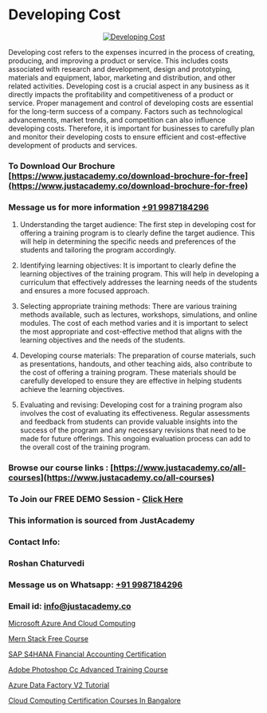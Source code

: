 # Developing Cost

<p align="center">
  <a href="https://justacademy.co/program-detail/mobile-app-development">
    <img src="https://justacademy.co/storage2/program_images/1704700359.webp" alt="Developing Cost">
  </a>
</p>


Developing cost refers to the expenses incurred in the process of creating, producing, and improving a product or service. This includes costs associated with research and development, design and prototyping, materials and equipment, labor, marketing and distribution, and other related activities. Developing cost is a crucial aspect in any business as it directly impacts the profitability and competitiveness of a product or service. Proper management and control of developing costs are essential for the long-term success of a company. Factors such as technological advancements, market trends, and competition can also influence developing costs. Therefore, it is important for businesses to carefully plan and monitor their developing costs to ensure efficient and cost-effective development of products and services.
### To Download Our Brochure [https://www.justacademy.co/download-brochure-for-free](https://www.justacademy.co/download-brochure-for-free)
### Message us for more information [+91 9987184296](https://api.whatsapp.com/send?phone=919987184296)
1) Understanding the target audience: The first step in developing cost for offering a training program is to clearly define the target audience. This will help in determining the specific needs and preferences of the students and tailoring the program accordingly.

2) Identifying learning objectives: It is important to clearly define the learning objectives of the training program. This will help in developing a curriculum that effectively addresses the learning needs of the students and ensures a more focused approach.

3) Selecting appropriate training methods: There are various training methods available, such as lectures, workshops, simulations, and online modules. The cost of each method varies and it is important to select the most appropriate and cost-effective method that aligns with the learning objectives and the needs of the students.

4) Developing course materials: The preparation of course materials, such as presentations, handouts, and other teaching aids, also contribute to the cost of offering a training program. These materials should be carefully developed to ensure they are effective in helping students achieve the learning objectives.

5) Evaluating and revising: Developing cost for a training program also involves the cost of evaluating its effectiveness. Regular assessments and feedback from students can provide valuable insights into the success of the program and any necessary revisions that need to be made for future offerings. This ongoing evaluation process can add to the overall cost of the training program.

### Browse our course links : [https://www.justacademy.co/all-courses](https://www.justacademy.co/all-courses) 
### To Join our FREE DEMO Session - [Click Here](https://www.justacademy.co/register-for-course-demo)


### This information is sourced from JustAcademy
### Contact Info:
### Roshan Chaturvedi
### Message us on Whatsapp: [+91 9987184296](https://api.whatsapp.com/send?phone=919987184296)
### Email id: [info@justacademy.co](mailto:info@justacademy.co)
                
[Microsoft Azure And Cloud Computing](https://www.linkedin.com/pulse/microsoft-azure-cloud-computing-justacademy-hyderabad-y3l0c?trackingId=eXzmyxDBKJ%2BZj6MuLEDzQg%3D%3D&lipi=urn%3Ali%3Apage%3Ad_flagship3_company_admin%3B21p%2FmdWOSTyqjrKANsKvxw%3D%3D)

[Mern Stack Free Course](https://www.linkedin.com/pulse/mern-stack-free-course-justacademy-jaipur-7v4te/)

[SAP S4HANA Financial Accounting Certification](https://medium.com/@negishivu99/sap-s4hana-financial-accounting-certification-3844940c60ff)

[Adobe Photoshop Cc Advanced Training Course](https://medium.com/@kumarishimmi99/adobe-photoshop-cc-advanced-training-course-7743130b0326)

[Azure Data Factory V2 Tutorial](https://justacademyin.github.io/justacademy/azure-data-factory-v2-tutorial)

[Cloud Computing Certification Courses In Bangalore](https://justacademyin.github.io/justacademy/cloud-computing-certification-courses-in-bangalore)

